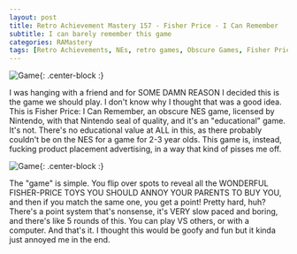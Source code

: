 ```yaml
---
layout: post
title: Retro Achievement Mastery 157 - Fisher Price - I Can Remember
subtitle: I can barely remember this game
categories: RAMastery
tags: [Retro Achievements, NEs, retro games, Obscure Games, Fisher Price, Reviews]
---
```



![Game](https://imgur.com/wlvqHTE.png){: .center-block :}

I was hanging with a friend and for SOME DAMN REASON I decided this is the game we should play. I don't know why I thought that was a good idea. This is Fisher Price: I Can Remember, an obscure NES game, licensed by Nintendo, with that Nintendo seal of quality, and it's an "educational" game. It's not. There's no educational value at ALL in this, as there probably couldn't be on the NES for a game for 2-3 year olds. This game is, instead, fucking product placement advertising, in a way that kind of pisses me off.

![Game](https://imgur.com/OTp1rjm.png){: .center-block :}

The "game" is simple. You flip over spots to reveal all the WONDERFUL FISHER-PRICE TOYS YOU SHOULD ANNOY YOUR PARENTS TO BUY YOU, and then if you match the same one, you get a point! Pretty hard, huh? There's a point system that's nonsense, it's VERY slow paced and boring, and there's like 5 rounds of this. You can play VS others, or with a computer. And that's it. I thought this would be goofy and fun but it kinda just annoyed me in the end.